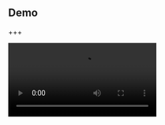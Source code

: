 ## Demo

+++

<video>
  <source src="https://dl.dropboxusercontent.com/content_link/xJq9s1WDdy865xrfolD8zn6AXiHoZJqchW4htziEPzb8DMS1caVgjq4tFDiMSJYr/file?_download_id=19265209663914534250858060093555335092739704607079743513025064455&_notify_domain=www.dropbox.com&dl=1" controls autoplay>
</video>
